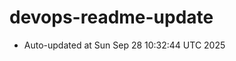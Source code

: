 # devops-readme-update
<!--START_SECTION:activity-->
- Auto-updated at Sun Sep 28 10:32:44 UTC 2025
<!--END_SECTION:activity-->
